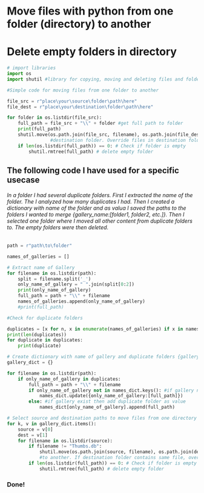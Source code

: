 # Move files with python from one folder (directory) to another
# Delete empty folders in directory


```python
# import libraries
import os
import shutil #library for copying, moving and deleting files and folders
```


```python
#Simple code for moving files from one folder to another

file_src = r"place\your\source\folder\path\here"
file_dest = r"place\your\destination\folder\path\here" 

for folder in os.listdir(file_src):
    full_path = file_src + "\\" + folder #get full path to folder
    print(full_path)    
    shutil.move(os.path.join(file_src, filename), os.path.join(file_dest, filename) #move file from source folder to
                #destination folder. Override files in destination folder if same file
    if len(os.listdir(full_path)) == 0: # Check if folder is empty
        shutil.rmtree(full_path) # delete empty folder
```

## The following code I have used for a specific usecase
###### In a folder I had several duplicate folders. First I extracted the name of the folder. The I analyzed how many duplicates I had. Then I created a dictionary with name of the folder and as valua I saved the paths to the folders I wanted to merge {gallery_name:[folder1, folder2, etc.]}. Then I selected one folder where I moved all other content from duplicate folders to. The empty folders were then deleted.


```python 
path = r"path\to\folder"
```


```python
names_of_galleries = []

# Extract name of Gallery
for filename in os.listdir(path):
    split = filename.split('_')
    only_name_of_gallery = " ".join(split[0:2])
    print(only_name_of_gallery)    
    full_path = path + "\\" + filename
    names_of_galleries.append(only_name_of_gallery)
    #print(full_path)    
```


```python
#Check for duplicate folders

duplicates = [x for n, x in enumerate(names_of_galleries) if x in names_of_galleries[:n]]
print(len(duplicates))
for duplicate in duplicates:
    print(duplicate)
```


```python
# Create dictionary with name of gallery and duplicate folders {gallery_name:[folder1, folder2, etc.]}
gallery_dict = {}

for filename in os.listdir(path):
    if only_name_of_gallery in duplicates:
        full_path = path + "\\" + filename
        if only_name_of_gallery not in names_dict.keys(): #if gallery not in dict, add
            names_dict.update({only_name_of_gallery:[full_path]})
        else: #if gallery exist then add duplicate folder as value
            names_dict[only_name_of_gallery].append(full_path)
```


```python
# Select source and destination paths to move files from one directory to another
for k, v in gallery_dict.items():
    source = v[0]
    dest = v[1]
    for filename in os.listdir(source):
        if filename != "Thumbs.db":  
            shutil.move(os.path.join(source, filename), os.path.join(dest, filename)) #move .jpg files from one folder 
            #to another. If destination folder contains same file, override 
        if len(os.listdir(full_path)) == 0: # Check if folder is empty
            shutil.rmtree(full_path) # delete empty folder
```

### Done!
